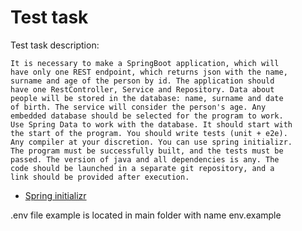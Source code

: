 # Test task
Test task description:
```
It is necessary to make a SpringBoot application, which will 
have only one REST endpoint, which returns json with the name, 
surname and age of the person by id. The application should 
have one RestController, Service and Repository. Data about 
people will be stored in the database: name, surname and date 
of birth. The service will consider the person's age. Any 
embedded database should be selected for the program to work. 
Use Spring Data to work with the database. It should start with 
the start of the program. You should write tests (unit + e2e). 
Any compiler at your discretion. You can use spring initializr. 
The program must be successfully built, and the tests must be 
passed. The version of java and all dependencies is any. The 
code should be launched in a separate git repository, and a 
link should be provided after execution.
```
- [Spring initializr](https://start.spring.io/)

.env file example is located in main folder with name env.example
